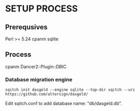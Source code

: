 # SETUP PROCESS

## Prerequsives

Perl >= 5.24
cpanm
sqlite

## Process

cpanm Dancer2::Plugin::DBIC

### Database migration engine

    sqitch init dasgeld --engine sqlite --top-dir sqitch --uri https://github.com/altersign/dasgeld/

Edit sqitch.conf to add database name: "db/dasgeld.db".
